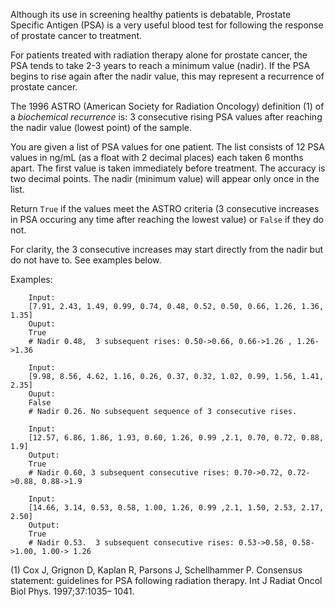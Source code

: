 Although its use in screening healthy patients is debatable, Prostate Specific Antigen (PSA) is a very useful blood test for following the response of prostate cancer to treatment.

For patients treated with radiation therapy alone for prostate cancer, the PSA tends to take 2-3 years to reach a minimum value (nadir). If the PSA begins to rise again after the nadir value, this may represent a recurrence of prostate cancer.

The 1996 ASTRO (American Society for Radiation Oncology) definition (1) of a *biochemical recurrence* is:
3 consecutive rising PSA values after reaching the nadir value (lowest point) of the sample.

You are given a list of PSA values for one patient.
The list consists of 12 PSA values in ng/mL (as a float with 2 decimal places) each taken 6 months apart. The first value is taken immediately before treatment. The accuracy is two decimal points.  The nadir (minimum value) will appear only once in the list.

Return ``True`` if the values meet the ASTRO criteria (3 consecutive increases in PSA occuring any time after reaching the lowest value) or ``False`` if they do not.  

For clarity, the 3 consecutive increases may start directly from the nadir but do not have to. See examples below.

Examples:
```if:python
    Input:
    [7.91, 2.43, 1.49, 0.99, 0.74, 0.48, 0.52, 0.50, 0.66, 1.26, 1.36, 1.35]
    Ouput:
    True
    # Nadir 0.48,  3 subsequent rises: 0.50->0.66, 0.66->1.26 , 1.26->1.36
    
    Input:
    [9.98, 8.56, 4.62, 1.16, 0.26, 0.37, 0.32, 1.02, 0.99, 1.56, 1.41, 2.35]
    Ouput:
    False
    # Nadir 0.26. No subsequent sequence of 3 consecutive rises. 
    
    Input:
    [12.57, 6.86, 1.86, 1.93, 0.60, 1.26, 0.99 ,2.1, 0.70, 0.72, 0.88, 1.9]
    Output:
    True
    # Nadir 0.60, 3 subsequent consecutive rises: 0.70->0.72, 0.72->0.88, 0.88->1.9
    
    Input:
    [14.66, 3.14, 0.53, 0.58, 1.00, 1.26, 0.99 ,2.1, 1.50, 2.53, 2.17, 2.50]
    Output:
    True
    # Nadir 0.53.  3 subsequent consecutive rises: 0.53->0.58, 0.58->1.00, 1.00-> 1.26
```


(1) Cox J, Grignon D, Kaplan R, Parsons J, Schellhammer P. Consensus statement: guidelines for PSA following radiation therapy. Int J Radiat Oncol Biol Phys. 1997;37:1035– 1041.

